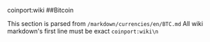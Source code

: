 coinport:wiki
##Bitcoin

This section is parsed from `/markdown/currencies/en/BTC.md`
All wiki markdown's first line must be exact `coinport:wiki\n`